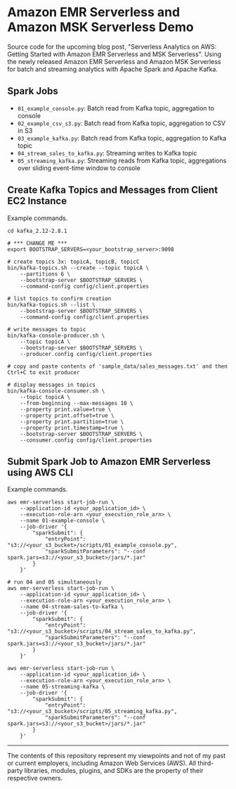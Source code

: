 # Amazon EMR Serverless and Amazon MSK Serverless Demo

Source code for the upcoming blog post, "Serverless Analytics on AWS: Getting Started with Amazon EMR Serverless and MSK Serverless". Using the newly released Amazon EMR Serverless and Amazon MSK Serverless for batch and streaming analytics with Apache Spark and Apache Kafka.

## Spark Jobs

* `01_example_console.py`: Batch read from Kafka topic, aggregation to console
* `02_example_csv_s3.py`: Batch read from Kafka topic, aggregation to CSV in S3
* `03_example_kafka.py`: Batch read from Kafka topic, aggregation to Kafka topic
* `04_stream_sales_to_kafka.py`: Streaming writes to Kafka topic
* `05_streaming_kafka.py`: Streaming reads from Kafka topic, aggregations over sliding event-time window to console


## Create Kafka Topics and Messages from Client EC2 Instance

Example commands.

```shell
cd kafka_2.12-2.8.1

# *** CHANGE ME ***
export BOOTSTRAP_SERVERS=<your_bootstrap_server>:9098

# create topics 3x: topicA, topicB, topicC
bin/kafka-topics.sh --create --topic topicA \
    --partitions 6 \
    --bootstrap-server $BOOTSTRAP_SERVERS \
    --command-config config/client.properties

# list topics to confirm creation
bin/kafka-topics.sh --list \
    --bootstrap-server $BOOTSTRAP_SERVERS \
    --command-config config/client.properties

# write messages to topic
bin/kafka-console-producer.sh \
    --topic topicA \
    --bootstrap-server $BOOTSTRAP_SERVERS \
    --producer.config config/client.properties

# copy and paste contents of 'sample_data/sales_messages.txt' and then Ctrl+C to exit producer

# display messages in topics
bin/kafka-console-consumer.sh \
    --topic topicA \
    --from-beginning --max-messages 10 \
    --property print.value=true \
    --property print.offset=true \
    --property print.partition=true \
    --property print.timestamp=true \
    --bootstrap-server $BOOTSTRAP_SERVERS \
    --consumer.config config/client.properties
```

## Submit Spark Job to Amazon EMR Serverless using AWS CLI

Example commands.

```shell
aws emr-serverless start-job-run \
    --application-id <your_application_id> \
    --execution-role-arn <your_execution_role_arn> \
    --name 01-example-console \
    --job-driver '{
        "sparkSubmit": {
            "entryPoint": "s3://<your_s3_bucket>/scripts/01_example_console.py",
            "sparkSubmitParameters": "--conf spark.jars=s3://<your_s3_bucket>/jars/*.jar"
        }
    }'

# run 04 and 05 simultaneously 
aws emr-serverless start-job-run \
    --application-id <your_application_id> \
    --execution-role-arn <your_execution_role_arn> \
    --name 04-stream-sales-to-kafka \
    --job-driver '{
        "sparkSubmit": {
            "entryPoint": "s3://<your_s3_bucket>/scripts/04_stream_sales_to_kafka.py",
            "sparkSubmitParameters": "--conf spark.jars=s3://<your_s3_bucket>/jars/*.jar"
        }
    }'

aws emr-serverless start-job-run \
    --application-id <your_application_id> \
    --execution-role-arn <your_execution_role_arn> \
    --name 05-streaming-kafka \
    --job-driver '{
        "sparkSubmit": {
            "entryPoint": "s3://<your_s3_bucket>/scripts/05_streaming_kafka.py",
            "sparkSubmitParameters": "--conf spark.jars=s3://<your_s3_bucket>/jars/*.jar"
        }
    }'
```

---
The contents of this repository represent my viewpoints and not of my past or current employers, including Amazon Web Services (AWS). All third-party libraries, modules, plugins, and SDKs are the property of their respective owners.